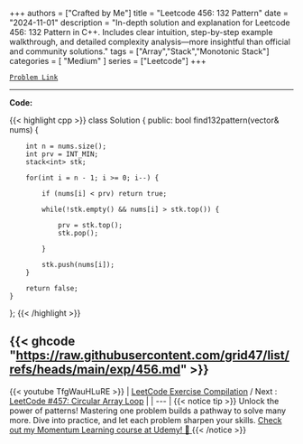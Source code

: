 
+++
authors = ["Crafted by Me"]
title = "Leetcode 456: 132 Pattern"
date = "2024-11-01"
description = "In-depth solution and explanation for Leetcode 456: 132 Pattern in C++. Includes clear intuition, step-by-step example walkthrough, and detailed complexity analysis—more insightful than official and community solutions."
tags = ["Array","Stack","Monotonic Stack"]
categories = [
    "Medium"
]
series = ["Leetcode"]
+++



[`Problem Link`](https://leetcode.com/problems/132-pattern/description/)

---

**Code:**

{{< highlight cpp >}}
class Solution {
public:
    bool find132pattern(vector<int>& nums) {
        
        int n = nums.size();
        int prv = INT_MIN;
        stack<int> stk;
        
        for(int i = n - 1; i >= 0; i--) {

            if (nums[i] < prv) return true;

            while(!stk.empty() && nums[i] > stk.top()) {

                prv = stk.top();
                stk.pop();

            }

            stk.push(nums[i]);
        }

        return false;
    }
};
{{< /highlight >}}

{{< ghcode "https://raw.githubusercontent.com/grid47/list/refs/heads/main/exp/456.md" >}}
---
{{< youtube TfgWauHLuRE >}}
| [LeetCode Exercise Compilation](https://grid47.xyz/leetcode/) / Next : [LeetCode #457: Circular Array Loop](https://grid47.xyz/posts/leetcode_457) |
| --- |
{{< notice tip >}}
Unlock the power of patterns! Mastering one problem builds a pathway to solve many more. Dive into practice, and let each problem sharpen your skills. [Check out my Momentum Learning course at Udemy! 🚀 ](https://www.udemy.com/course/algorithms-and-data-structures-in-cpp/)
{{< /notice >}}

